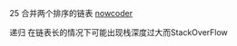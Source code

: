  25 合并两个排序的链表
 [nowcoder](https://www.nowcoder.com/practice/d8b6b4358f774294a89de2a6ac4d9337?tpId=13&tqId=11169&tPage=1&rp=1&ru=/ta/coding-interviews&qru=/ta/coding-interviews/question-ranking)


 递归
     在链表长的情况下可能出现栈深度过大而StackOverFlow